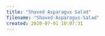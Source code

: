 ```yaml
---
title: "Shaved Asparagus Salad"
filename: "Shaved-Asparagus-Salad"
created: 2020-07-01 10:07:31
---
```

